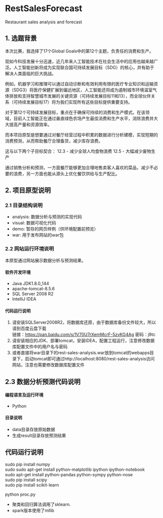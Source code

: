 # RestSalesForecast

Restaurant sales analysis and forecast

## 1. 选题背景

本次比赛，我选择了17个Global Goals中的第12个主题，负责任的消费和生产。

现如今科技发展十分迅速，近几年来人工智能技术在社会生活中的应用也越来越广泛。人工智能创新将成为实现联合国可持续发展目标（SDG）的核心，并有助于解决人类面临的巨大挑战。

例如，机器学习和推理可以通过自动诊断和有效利用有限的医疗专业知识和运输资源（SDG3）将医疗保健扩展到偏远地区，人工智能还将成为遏制城市环境温室气体排放和支持智慧城市发展的关键资源（可持续发展目标11和13），而全球伙伴关系（可持续发展目标17）将为我们实现所有这些目标提供重要支持。

对于第12个可持续发展目标，重点在于确保可持续的消费和生产模式。在该领域，目前人工智能正在通过垂直绿色农场产生最佳消费和生产水平，消除浪费并大大提高产量和资源效率。

而本项目原型是想要通过对餐厅经营过程中积累的数据进行分析建模，实现短期的消费预测，从而帮助餐厅合理备货，减少库存浪费。

这与以下两个子目标契合：
12.3 - 减少全球人均食物浪费
12.5 - 大幅减少废物生产

通过销售分析和预测，一方面餐厅能够更加合理地售卖客人喜欢的菜品，减少不必要的浪费，另一方面也能从源头上优化餐饮供给与生产配比。

## 2. 项目原型说明

### 2.1 目录结构说明

- analysis: 数据分析与预测的实现代码
- visual: 数据可视化代码
- demo: 暂存的网页样例（供环境配置前预览）
- war: 用于发布网站的war包

### 2.2 网站运行环境说明

本原型通过网站展示数据分析与预测结果。

#### 软件开发环境

- Java JDK1.8.0_144
- apache-tomcat-8.5.6  
- SQL Server 2008 R2  
- IntelliJ IDEA  

#### 代码运行说明  

1. 请安装SQLServer2008R2，将数据库还原，由于数据库备份文件较大，所以请到百度云盘下载  
  链接：https://pan.baidu.com/s/1V70U7rXemMcrF-5zvKG4Ag 密码：j9tc
2. 请安装相应的JDK、部署tomcat，安装IDEA，配置工程运行，注意修改数据库配置文件中的用户名与密码  
3. 或者直接将war目录下的rest-sales-analysis.war放到tomcat的webapps目录下，启动tomcat即可通过http://localhost:8080/rest-sales-analysis访问网站，注意也需要修改数据库配置文件  


## 2.3 数据分析预测代码说明

#### 编程语言及运行环境  

- Python  

#### 目录说明  

- data目录存放原始数据
- 生成result目录存放预测结果

## 代码运行说明
sudo pip install numpy  
sudo sudo apt-get install python-matplotlib ipython ipython-notebook  
sudo apt-get install python-pandas python-sympy python-nose  
sudo pip install scipy  
sudo pip install scikit-learn 

python proc.py  

- 聚类和回归算法调用了sklearn.  
- spark版本使用了mllib


